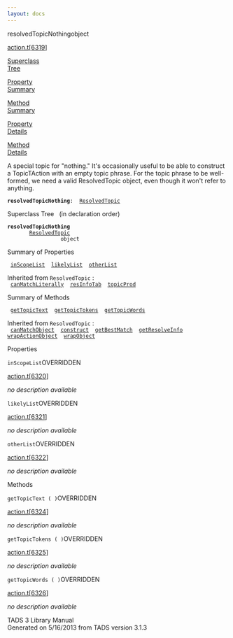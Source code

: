 ```yaml
---
layout: docs
---
```

<span class="title">resolvedTopicNothing</span><span class="type">object</span>

[action.t](../file/action.t.html)\[[6319](../source/action.t.html#6319)\]

[Superclass  
Tree](#_SuperClassTree_)

[Property  
Summary](#_PropSummary_)

[Method  
Summary](#_MethodSummary_)

[Property  
Details](#_Properties_)

[Method  
Details](#_Methods_)

<div class="fdesc">

A special topic for "nothing." It's occasionally useful to be able to
construct a TopicTAction with an empty topic phrase. For the topic
phrase to be well-formed, we need a valid ResolvedTopic object, even
though it won't refer to anything.

**`resolvedTopicNothing`**` :   `[`ResolvedTopic`](../object/ResolvedTopic.html)

</div>

<span id="_SuperClassTree_"></span>

<div class="mjhd">

<span class="hdln">Superclass Tree</span>   (in declaration order)

</div>

**`resolvedTopicNothing`**  
`         `[`ResolvedTopic`](../object/ResolvedTopic.html)  
`                 object`  
<span id="_PropSummary_"></span>

<div class="mjhd">

<span class="hdln">Summary of Properties</span>  

</div>

` `[`inScopeList`](#inScopeList)`  `[`likelyList`](#likelyList)`  `[`otherList`](#otherList)`  `

Inherited from `ResolvedTopic` :  
` `[`canMatchLiterally`](../object/ResolvedTopic.html#canMatchLiterally)`  `[`resInfoTab`](../object/ResolvedTopic.html#resInfoTab)`  `[`topicProd`](../object/ResolvedTopic.html#topicProd)`  `

<span id="_MethodSummary_"></span>

<div class="mjhd">

<span class="hdln">Summary of Methods</span>  

</div>

` `[`getTopicText`](#getTopicText)`  `[`getTopicTokens`](#getTopicTokens)`  `[`getTopicWords`](#getTopicWords)`  `

Inherited from `ResolvedTopic` :  
` `[`canMatchObject`](../object/ResolvedTopic.html#canMatchObject)`  `[`construct`](../object/ResolvedTopic.html#construct)`  `[`getBestMatch`](../object/ResolvedTopic.html#getBestMatch)`  `[`getResolveInfo`](../object/ResolvedTopic.html#getResolveInfo)`  `[`wrapActionObject`](../object/ResolvedTopic.html#wrapActionObject)`  `[`wrapObject`](../object/ResolvedTopic.html#wrapObject)`  `

<span id="_Properties_"></span>

<div class="mjhd">

<span class="hdln">Properties</span>  

</div>

<span id="inScopeList"></span>

`inScopeList`<span class="rem">OVERRIDDEN</span>

[action.t](../file/action.t.html)\[[6320](../source/action.t.html#6320)\]

<div class="desc">

*no description available*

</div>

<span id="likelyList"></span>

`likelyList`<span class="rem">OVERRIDDEN</span>

[action.t](../file/action.t.html)\[[6321](../source/action.t.html#6321)\]

<div class="desc">

*no description available*

</div>

<span id="otherList"></span>

`otherList`<span class="rem">OVERRIDDEN</span>

[action.t](../file/action.t.html)\[[6322](../source/action.t.html#6322)\]

<div class="desc">

*no description available*

</div>

<span id="_Methods_"></span>

<div class="mjhd">

<span class="hdln">Methods</span>  

</div>

<span id="getTopicText"></span>

`getTopicText ( )`<span class="rem">OVERRIDDEN</span>

[action.t](../file/action.t.html)\[[6324](../source/action.t.html#6324)\]

<div class="desc">

*no description available*

</div>

<span id="getTopicTokens"></span>

`getTopicTokens ( )`<span class="rem">OVERRIDDEN</span>

[action.t](../file/action.t.html)\[[6325](../source/action.t.html#6325)\]

<div class="desc">

*no description available*

</div>

<span id="getTopicWords"></span>

`getTopicWords ( )`<span class="rem">OVERRIDDEN</span>

[action.t](../file/action.t.html)\[[6326](../source/action.t.html#6326)\]

<div class="desc">

*no description available*

</div>

<div class="ftr">

TADS 3 Library Manual  
Generated on 5/16/2013 from TADS version 3.1.3

</div>
